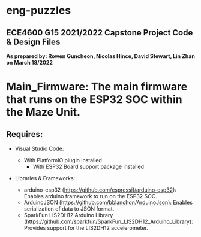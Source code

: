 # eng-puzzles
## ECE4600 G15 2021/2022 Capstone Project Code & Design Files
**As prepared by: Rowen Guncheon, Nicolas Hince, David Stewart, Lin Zhan on March 18/2022**

# Main_Firmware:  The main firmware that runs on the ESP32 SOC within the Maze Unit.

## Requires:
- Visual Studio Code:
  - With PlatformIO plugin installed
    - With ESP32 Board support package installed

- Libraries & Frameworks:
  - arduino-esp32 (https://github.com/espressif/arduino-esp32): Enables arduino framework to run on the ESP32 SOC.
  - ArduinoJSON (https://github.com/bblanchon/ArduinoJson): Enables serialization of data to JSON format.
  - SparkFun LIS2DH12 Arduino Library (https://github.com/sparkfun/SparkFun_LIS2DH12_Arduino_Library):  Provides support for the LIS2DH12 accelerometer.
